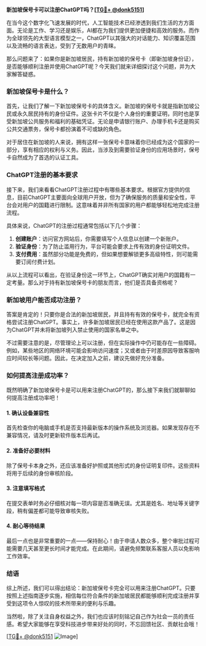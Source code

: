 **新加坡保号卡可以注册ChatGPT吗？[[TG💪+ @donk5151](https://t.me/s/donk5151)]**

在当今这个数字化飞速发展的时代，人工智能技术已经渗透到我们生活的方方面面。无论是工作、学习还是娱乐，AI都在为我们提供更加便捷和高效的服务。而作为全球领先的大型语言模型之一，ChatGPT以其强大的对话能力、知识覆盖范围以及流畅的语言表达，受到了无数用户的青睐。

那么问题来了：如果你是新加坡居民，持有新加坡的保号卡（即新加坡身份证），是否能够顺利注册并使用ChatGPT呢？今天我们就来详细探讨这个问题，并为大家解答疑惑。

### 新加坡保号卡是什么？

首先，让我们了解一下新加坡保号卡的具体含义。新加坡的保号卡就是指新加坡公民或永久居民持有的身份证件。这张卡片不仅是个人身份的重要证明，同时也是享受新加坡公共服务和福利的基础凭证。无论是申请银行账户、办理手机卡还是购买公共交通票务，保号卡都扮演着不可或缺的角色。

对于居住在新加坡的人来说，拥有这样一张保号卡意味着你已经成为这个国家的一部分，享有相应的权利与义务。因此，当涉及到需要验证身份的应用场景时，保号卡自然成为了首选的认证工具。

### ChatGPT注册的基本要求

接下来，我们来看看ChatGPT注册过程中有哪些基本要求。根据官方提供的信息，目前ChatGPT主要面向全球用户开放，但为了确保服务的质量和安全性，平台会对用户的国籍进行限制。这意味着并非所有国家的用户都能够轻松地完成注册流程。

具体来说，ChatGPT的注册过程通常包括以下几个步骤：

1. **创建账户**：访问官方网站后，你需要填写个人信息以创建一个新账户。
2. **验证身份**：为了防止滥用行为，平台可能会要求上传有效的身份证明文件。
3. **支付费用**：虽然部分功能是免费的，但如果想要解锁更多高级特性，则可能需要订阅付费计划。

从以上流程可以看出，在验证身份这一环节上，ChatGPT确实对用户的国籍有一定考量。那么对于持有新加坡保号卡的朋友而言，他们是否具备资格呢？

### 新加坡用户能否成功注册？

答案是肯定的！只要你是合法的新加坡居民，并且持有有效的保号卡，就完全有资格尝试注册ChatGPT。事实上，许多新加坡居民已经在使用这款产品了。这是因为ChatGPT并未将新加坡列入禁止使用的国家名单之中。

不过需要注意的是，尽管理论上可以注册，但在实际操作中仍可能存在一些障碍。例如，某些地区的网络环境可能会影响访问速度；又或者由于时差原因导致客服响应时间较长等问题。因此，在决定加入之前，建议先做好充分准备。

### 如何提高注册成功率？

既然明确了新加坡保号卡是可以用来注册ChatGPT的，那么接下来我们就聊聊如何提高注册成功率吧！

#### 1. 确认设备兼容性
首先检查你的电脑或手机是否支持最新版本的操作系统及浏览器。如果发现存在不兼容情况，请及时更新软件版本后再试。

#### 2. 准备好必要材料
除了保号卡本身之外，还应该准备好护照或其他形式的身份证明复印件。这些资料将用于后续的身份审核阶段。

#### 3. 注意填写格式
在提交表单时务必仔细核对每一项内容是否准确无误。尤其是姓名、地址等关键字段，稍有偏差都可能导致审核失败。

#### 4. 耐心等待结果
最后一点也是非常重要的一点——保持耐心！由于申请人数众多，整个审批过程可能需要几天甚至更长时间才能完成。在此期间，请避免频繁联系客服人员以免影响工作效率。

### 结语

综上所述，我们可以得出结论：新加坡保号卡完全可以用来注册ChatGPT。只要按照上述指南逐步实施，相信每位符合条件的新加坡居民都能够顺利完成注册并享受到这项令人惊叹的技术所带来的便利与乐趣。

当然啦，除了关注自身权益之外，我们也应该时刻铭记自己作为社会一员的责任感。希望大家能够在享受科技进步带来好处的同时，不忘回馈社区、贡献社会哦！

[[TG💪+ @donk5151](https://t.me/s/donk5151) ![Image](https://i.postimg.cc/rwNCRYN7/Snipaste-2025-04-30-17-27-05.png)]